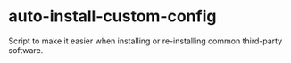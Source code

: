 # auto-install-custom-config
Script to make it easier when installing or re-installing common third-party software.

